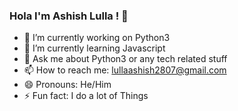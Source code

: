 ### Hola I'm Ashish Lulla ! 👋

- 🔭 I’m currently working on Python3
- 🌱 I’m currently learning Javascript 
- 💬 Ask me about Python3 or any tech related stuff
- 📫 How to reach me: lullaashish2807@gmail.com
- 😄 Pronouns: He/Him
- ⚡ Fun fact:  I do a lot of Things

